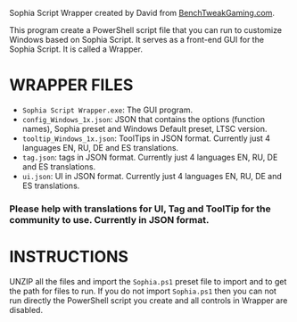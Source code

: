 Sophia Script Wrapper created by David from [BenchTweakGaming.com](https://benchtweakgaming.com/2020/10/10/windows-10-debloat-tool/).  

This program create a PowerShell script file that you can run to customize Windows based on Sophia Script. It serves as a front-end GUI for the Sophia Script. It is called a Wrapper.

# WRAPPER FILES

* `Sophia Script Wrapper.exe`: The GUI program.
* `config_Windows_1x.json`: JSON that contains the options (function names), Sophia preset and Windows Default preset, LTSC version.
* `tooltip_Windows_1x.json`: ToolTips in JSON format. Currently just 4 languages EN, RU, DE and ES translations.
* `tag.json`: tags in JSON format. Currently just 4 languages EN, RU, DE and ES translations.
* `ui.json`: UI in JSON format. Currently just 4 languages EN, RU, DE and ES translations.

### Please help with translations for UI, Tag and ToolTip for the community to use. Currently in JSON format.

# INSTRUCTIONS

UNZIP all the files and import the `Sophia.ps1` preset file to import and to get the path for files to run. If you do not import `Sophia.ps1` then you can not run directly the PowerShell script you create and all controls in Wrapper are disabled.
